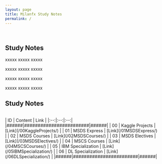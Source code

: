 ```yaml
---
layout: page
title: Milanfx Study Notes
permalink: /
---
```


<br>

<h2>Study Notes</h2>

xxxxx xxxxx xxxxx

xxxxx xxxxx xxxxx

xxxxx xxxxx xxxxx

xxxxx xxxxx xxxxx

<h2>Study Notes</h2>

<br>
| ID   | Content                | Link |
|:--:|:--:|:--:|
|######|########################|######|
| 00   | Kaggle Projects        | [Link](/00KaggleProjects/)    |
| 01   | MSDS Express           | [Link](/01MSDSExpress/)       |
| 02   | MSDS Courses           | [Link](/02MSDSCourses/)       |
| 03   | MSDS Electives         | [Link](/03MSDSElectives/)     |
| 04   | MSCS Courses           | [Link](/04MSCSCourses/)       |
| 05   | IBM Specialization     | [Link](/05IBMSpecialization/) |
| 06   | DL Specialization      | [Link](/06DLSpecialization/)  |
|######|########################|######|

<br>